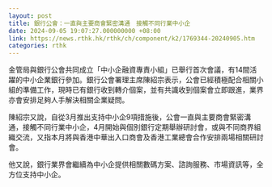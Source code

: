 ```yaml
---
layout: post
title: 銀行公會：一直與主要商會緊密溝通　接觸不同行業中小企
date: 2024-09-05 19:07:27.000000000 +08:00
link: https://news.rthk.hk/rthk/ch/component/k2/1769344-20240905.htm
categories: rthk
---
```


金管局與銀行公會共同成立「中小企融資專責小組」已舉行首次會議，有14間活躍的中小企業銀行參加。銀行公會署理主席陳紹宗表示，公會已經積極配合相關小組的準備工作，現時已有銀行收到轉介個案，並有共識收到個案會立即跟進，業界亦會安排足夠人手解決相關企業疑問。

陳紹宗又說，自從3月推出支持中小企9項措施後，公會一直與主要商會緊密溝通，接觸不同行業中小企，4月開始與個別銀行定期舉辦研討會，或與不同商界組織交流，又指本月將與香港中華出入口商會及香港工業總會合作安排兩場相關研討會。

他又說，銀行業界會繼續為中小企提供相關數碼方案、諮詢服務、市場資訊等，全方位支持中小企。
